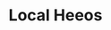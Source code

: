 ---
pid: ch313
title: Local Heeos
location_transcription: in the Respected hood
coordinates: "[-75.163865099882, 39.95255637055]"
zipcode: '19121'
gen_neighborhood: North Philadelphia
neighborhood: Brewerytown
outside_phl: 
age: '62'
age_range: 60-69
instagram: 
image_file_name: ch_313.jpg
proposal_transcription: Local neighborhood heros
topic: Neighborhoods
topic_summary: '0'
type: Other No Form
keywords_other: 
credit: Gary Williams
image_labels: 
twitter: 
facebook: 
permalink: "/monuments/ch313/"
layout: item-page
---